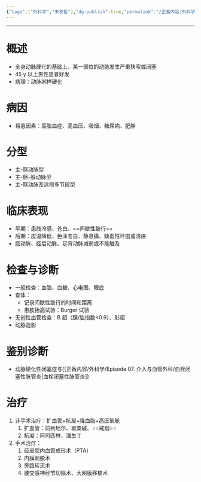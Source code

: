 ```yaml
---
{"tags":["外科学","未发售"],"dg-publish":true,"permalink":"/正番内容/外科学/Episode 07. 介入与血管外科/动脉硬化性闭塞症/","dgPassFrontmatter":true}
---
```


---
# 概述
+ 全身动脉硬化的基础上，某一部位的动脉发生严重狭窄或闭塞
+ 45 y 以上男性患者好发
+ 病理：动脉粥样硬化
# 病因
+ 易患因素：高脂血症、高血压、吸烟、糖尿病、肥胖
# 分型
+ 主-髂动脉型
+ 主-髂-股动脉型
+ 主-髂动脉及远侧多节段型
# 临床表现
+ 早期：患肢冷感、苍白、==间歇性跛行==
+ 后期：皮温降低、色泽苍白、静息痛、缺血性坏疽或溃疡
+ 腘动脉、胫后动脉、足背动脉减弱或不能触及
# 检查与诊断
+ 一般检查：血脂、血糖、心电图、眼底
+ 查体：
	+ 记录间歇性跛行的时间和距离
	+ 患肢抬高试验：Burger 试验
+ 无创性血管检查：B 超（踝/肱指数<0.9）、彩超
+ 动脉造影
# 鉴别诊断
+ 动脉硬化性闭塞症与[[正番内容/外科学/Episode 07. 介入与血管外科/血栓闭塞性脉管炎\|血栓闭塞性脉管炎]]
# 治疗
1. 非手术治疗：扩血管+抗凝+降血脂+高压氧舱
	1. 扩血管：前列地尔、罂粟碱、==戒烟==
	2. 抗凝：阿司匹林、潘生丁
2. 手术治疗：
	1. 经皮腔内血管成形术（PTA）
	2. 内膜剥脱术
	3. 旁路转流术
	4. 腰交感神经节切除术、大网膜移植术
